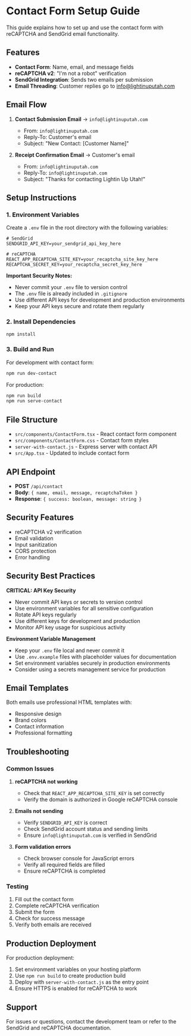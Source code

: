 # Contact Form Setup Guide

This guide explains how to set up and use the contact form with reCAPTCHA and SendGrid email functionality.

## Features

- **Contact Form**: Name, email, and message fields
- **reCAPTCHA v2**: "I'm not a robot" verification
- **SendGrid Integration**: Sends two emails per submission
- **Email Threading**: Customer replies go to info@lightinuputah.com

## Email Flow

1. **Contact Submission Email** → `info@lightinuputah.com`
   - From: `info@lightinuputah.com`
   - Reply-To: Customer's email
   - Subject: "New Contact: [Customer Name]"

2. **Receipt Confirmation Email** → Customer's email
   - From: `info@lightinuputah.com`
   - Reply-To: `info@lightinuputah.com`
   - Subject: "Thanks for contacting Lightin Up Utah!"

## Setup Instructions

### 1. Environment Variables

Create a `.env` file in the root directory with the following variables:

```env
# SendGrid
SENDGRID_API_KEY=your_sendgrid_api_key_here

# reCAPTCHA  
REACT_APP_RECAPTCHA_SITE_KEY=your_recaptcha_site_key_here
RECAPTCHA_SECRET_KEY=your_recaptcha_secret_key_here
```

**Important Security Notes:**
- Never commit your `.env` file to version control
- The `.env` file is already included in `.gitignore`
- Use different API keys for development and production environments
- Keep your API keys secure and rotate them regularly

### 2. Install Dependencies

```bash
npm install
```

### 3. Build and Run

For development with contact form:
```bash
npm run dev-contact
```

For production:
```bash
npm run build
npm run serve-contact
```

## File Structure

- `src/components/ContactForm.tsx` - React contact form component
- `src/components/ContactForm.css` - Contact form styles
- `server-with-contact.js` - Express server with contact API
- `src/App.tsx` - Updated to include contact form

## API Endpoint

- **POST** `/api/contact`
- **Body**: `{ name, email, message, recaptchaToken }`
- **Response**: `{ success: boolean, message: string }`

## Security Features

- reCAPTCHA v2 verification
- Email validation
- Input sanitization
- CORS protection
- Error handling

## Security Best Practices

**CRITICAL: API Key Security**
- Never commit API keys or secrets to version control
- Use environment variables for all sensitive configuration
- Rotate API keys regularly
- Use different keys for development and production
- Monitor API key usage for suspicious activity

**Environment Variable Management**
- Keep your `.env` file local and never commit it
- Use `.env.example` files with placeholder values for documentation
- Set environment variables securely in production environments
- Consider using a secrets management service for production

## Email Templates

Both emails use professional HTML templates with:
- Responsive design
- Brand colors
- Contact information
- Professional formatting

## Troubleshooting

### Common Issues

1. **reCAPTCHA not working**
   - Check that `REACT_APP_RECAPTCHA_SITE_KEY` is set correctly
   - Verify the domain is authorized in Google reCAPTCHA console

2. **Emails not sending**
   - Verify `SENDGRID_API_KEY` is correct
   - Check SendGrid account status and sending limits
   - Ensure `info@lightinuputah.com` is verified in SendGrid

3. **Form validation errors**
   - Check browser console for JavaScript errors
   - Verify all required fields are filled
   - Ensure reCAPTCHA is completed

### Testing

1. Fill out the contact form
2. Complete reCAPTCHA verification
3. Submit the form
4. Check for success message
5. Verify both emails are received

## Production Deployment

For production deployment:

1. Set environment variables on your hosting platform
2. Use `npm run build` to create production build
3. Deploy with `server-with-contact.js` as the entry point
4. Ensure HTTPS is enabled for reCAPTCHA to work

## Support

For issues or questions, contact the development team or refer to the SendGrid and reCAPTCHA documentation. 